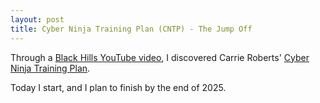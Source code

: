 ```yaml
---
layout: post
title: Cyber Ninja Training Plan (CNTP) - The Jump Off
---
```

Through a [Black Hills YouTube video](https://www.youtube.com/watch?v=ahY49-oIbxw), I discovered Carrie Roberts' [Cyber Ninja Training Plan](https://www.blackhillsinfosec.com/from-high-school-to-cyber-ninja/). 

Today I start, and I plan to finish by the end of 2025.
